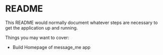 # README

This README would normally document whatever steps are necessary to get the
application up and running.

Things you may want to cover:

- Build Homepage of message_me app